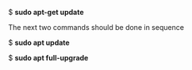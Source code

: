 
$ <b>sudo apt-get update</b>

The next two commands should be done in sequence

$ <b>sudo apt update</b>

$ <b>sudo apt full-upgrade</b>

